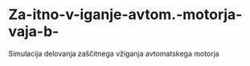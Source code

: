 # Za-itno-v-iganje-avtom.-motorja-vaja-b-
Simulacija delovanja zaščitnega vžiganja avtomatskega motorja
